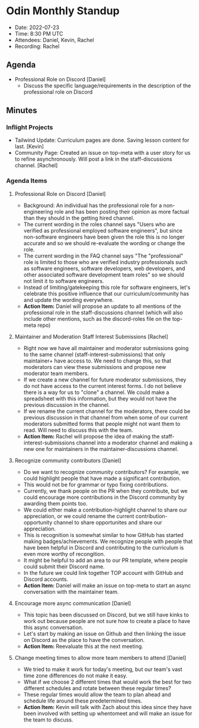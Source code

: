 # Odin Monthly Standup

* Date: 2022-07-23
* Time: 8:30 PM UTC
* Attendees: Daniel, Kevin, Rachel
* Recording: Rachel

## Agenda
- Professional Role on Discord [Daniel]
    - Discuss the specific language/requirements in the description of the professional role on Discord

## Minutes

### Inflight Projects

- Tailwind Update: Curriculum pages are done. Saving lesson content for last. [Kevin]
- Community Page: Created an issue on top-meta with a user story for us to refine asynchronously. Will post a link in the staff-discussions channel. [Rachel]

### Agenda Items

1. Professional Role on Discord [Daniel]

    - Background: An individual has the professional role for a non-engineering role and has been posting their opinion as more factual than they should in the getting hired channel.
    - The current wording in the roles channel says "Users who are verified as professional employed software engineers", but since non-software engineers have been given the role this is no longer accurate and so we should re-evaluate the wording or change the role.
    - The current wording in the FAQ channel says "The "professional" role is limited to those who are verified industry professionals such as software engineers, software developers, web developers, and other associated software development team roles" so we should not limit it to software engineers.
    - Instead of limiting/gatekeeping this role for software engineers, let's celebrate this positive influence that our curriculum/community has and update the wording everywhere.
    - **Action Item:** Daniel will propose an update to all mentions of the professional role in the staff-discussions channel (which will also include other mentions, such as the discord-roles file on the top-meta repo)

2. Maintainer and Moderation Staff Interest Submissions [Rachel]

    - Right now we have all maintainer and moderator submissions going to the same channel (staff-interest-submissions) that only maintainer+ have access to. We need to change this, so that moderators can view these submissions and propose new moderator team members.
    - If we create a new channel for future moderator submissions, they do not have access to the current interest forms. I do not believe there is a way for us to "clone" a channel. We could make a spreadsheet with this information, but they would not have the previous discussion in the channel.
    - If we rename the current channel for the moderators, there could be previous discussion in that channel from when some of our current moderators submitted forms that people might not want them to read. Will need to discuss this with the team.
    - **Action Item:** Rachel will propose the idea of making the staff-interest-submissions channel into a moderator channel and making a new one for maintainers in the maintainer-discussions channel.

3. Recognize community contributors [Daniel]

    - Do we want to recognize community contributors? For example, we could highlight people that have made a significant contribution.
    - This would not be for grammar or typo fixing contributions.
    - Currently, we thank people on the PR when they contribute, but we could encourage more contributions in the Discord community by awarding them points too.
    - We could either make a contribution-highlight channel to share our appreciation, or we could rename the current contribution-opportunity channel to share opportunites and share our appreciation.
    - This is recognition is somewhat similar to how GitHub has started making badges/achievements. We recognize people with people that have been helpful in Discord and contributing to the curriculum is even more worthy of recongition.
    - It might be helpful to add an area to our PR template, where people could submit their Discord name.
    - In the future we could link together TOP account with GitHub and Discord accounts.
    - **Action Item:** Daniel will make an issue on top-meta to start an async conversation with the maintainer team.

4. Encourage more async communication [Daniel]

    - This topic has been discussed on Discord, but we still have kinks to work out because people are not sure how to create a place to have this async conversation.
    - Let's start by making an issue on Github and then linking the issue on Discord as the place to have the conversation.
    - **Action Item:** Reevaluate this at the next meeting.

5. Change meeting times to allow more team members to attend [Daniel]

    - We tried to make it work for today's meeting, but our team's vast time zone differences do not make it easy.
    - What if we choose 2 different times that would work the best for two different schedules and rotate between these regular times?
    - These regular times would allow the team to plan ahead and schedule life around these predetermined times.
    - **Action Item:** Kevin will talk with Zach about this idea since they have been involved with setting up whentomeet and will make an issue for the team to discuss.
